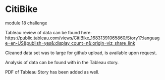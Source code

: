# CitiBike
module 18 challenge

Tableau review of data can be found here: https://public.tableau.com/views/CitiBike_16831391065860/Story1?:language=en-US&publish=yes&:display_count=n&:origin=viz_share_link

Cleaned data set was to large for github upload, is available upon request. 

Analysis of data can be found with in the Tableau story.

PDF of Tableau Story has been added as well.
